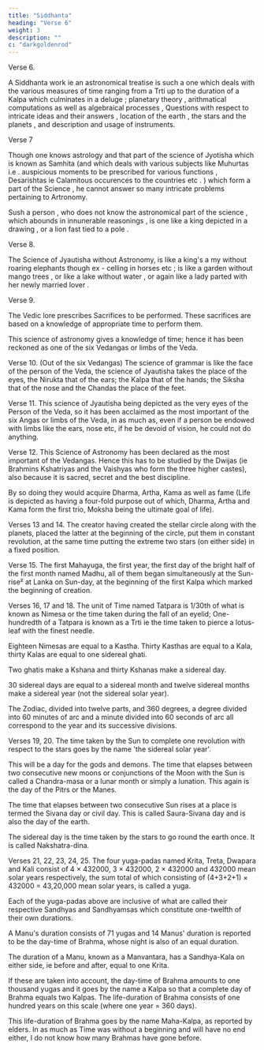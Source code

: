 ```yaml
---
title: "Siddhanta"
heading: "Verse 6"
weight: 3
description: ""
c: "darkgoldenrod"
---
```





Verse 6. 

A Siddhanta work ie an astronomical treatise is such a one which deals with the various measures of time ranging from a Trti  up to the duration of a Kalpa which culminates in a deluge ; planetary theory , arithmatical computations as well as algebraical processes , Questions with respect to intricate ideas and their answers , location of the earth , the stars and the planets , and description and usage of instruments.

Verse 7

Though one knows astrology and that part of the science of Jyotisha which is known as Samhita (and which deals with various subjects like Muhurtas i.e . auspicious moments to be prescribed for various functions , Desarishtas ie Calamitous occurences to the countries etc . ) which form a part of the Science , he cannot answer so many intricate problems pertaining to Artronomy.

Sush a person , who does not know the astronomical part of the science , which abounds in innunerable reasonings , is one like a king depicted in a drawing , or a lion fast tied to a pole .


Verse 8.

The Science of Jyautisha without Astronomy, is like a king's a my without roaring elephants though ex - celling in horses etc ; is like a garden without mango trees , or like a lake without water , or again like a lady parted with her newly married lover .


Verse 9. 

The Vedic lore prescribes Sacrifices to be performed. These sacrifices are based on a knowledge of appropriate time to perform them. 

This science of astronomy gives a knowledge of time; hence it has been reckoned as one of the six Vedangas or limbs of the Veda.



Verse 10. (Out of the six Vedangas) The science of grammar is like the face of the person of the Veda, the science of Jyautisha takes the place of the eyes, the Nirukta that of the ears; the Kalpa that of the hands; the Siksha that of the nose and the Chandas the place of the feet.


Verse 11. This science of Jyautisha being depicted as the very eyes of the Person of the Veda, so it has been acclaimed as the most important of the six Angas or limbs of the Veda, in as much as, even if a person be endowed with limbs like the ears, nose etc, if he be devoid of vision, he could not do anything.


Verse 12. This Science of Astronomy has been declared as the most important of the Vedangas. Hence this has to be studied by the Dwijas (ie Brahmins Kshatriyas and the Vaishyas who form the three higher castes), also because it is sacred, secret and the best discipline. 

By so doing they would acquire Dharma, Artha, Kama as well as fame (Life is depicted as having a four-fold purpose out of which, Dharma, Artha and Kama form the first trio, Moksha being the ultimate goal of life).


Verses 13 and 14. The creator having created the stellar circle along with the planets, placed the latter at the beginning of the circle, put them in constant revolution, at the same time putting the extreme two stars (on either side) in a fixed position.

<!-- Comm. Bhaskara's own commentary Vasana Bhasha under this verse mentions the following points, which are to be noted. The twenty seven stars known as Asvini, Bharani etc. occupy positions roughly at equal distances along the Zodiac, arranged from west to east. The planets were all placed in the beginning of the stellar circle in such a way that they were in a straight line the moon, Mercury, Venus, Sun, Mars, Jupiter and Saturn occupying consecutive positions from the earth in increasing distances, not of uniform measure. The circle of stars known as the Zodiac lies far behind all the planets. There is a wind known as pravaha which keeps the entire Zodiac, as well as the planets below going round and round in the Westerly direction. At the same tim*, the planets while participating in this westerly motion, have themselves individual motion towards the east. Two stars, are placed one at the north-pole and the other at the south, and they are fixed¹. The diurnal motion due to pravaha is far greater than the individual motion of the planets among the stars in a direction from west to east ie the direction opposite to that of diurnal motion.

In this context, it is worth-noting that Aryabhata I mentioned the diurnal rotation of the earth in the verse
"अनुलोमगतिः...." Bhaskara must have been aware of this; yet, in spite of his rational outlook in all matters, mis-guided himself in this respect (vide verse 3 Madhyagati-vasana-Goladhyaya), apparently for fear of tradition. -->


Verse 15. The first Mahayuga, the first year, the first day of the bright half of the first month named Madhu, all of them began simultaneously at the Sun-rise² at Lanka on Sun-day, at the beginning of the first Kalpa which marked the beginning of creation.

<!-- Comm. Though, in the Commentary before, Bhaskara gave expression to the fact that Time is eternal with no beginning and no end, herein he mentions the point of Time when creation commenced. So, at the back of his mind, the concept of Time arose only at the beginning of creation, whereas before creation, as well as after deluge there was and would be neither the concept of Time nor space. In other words, both space and Time are manifest only after creation, and get extinguished after deluge. -->


Verses 16, 17 and 18. The unit of Time named Tatpara is 1/30th of what is known as Nimesa or the time taken during the fall of an eyelid; One-hundredth of a Tatpara is known as a Trti ie the time taken to pierce a lotus-leaf with the finest needle. 

Eighteen Nimesas are equal to a Kastha. Thirty Kasthas are equal to a Kala, thirty Kalas are equal to one sidereal ghati. 

Two ghatis make a Kshana and thirty Kshanas make a sidereal day. 

30 sidereal days are equal to a sidereal month and twelve sidereal months make a sidereal year (not the sidereal solar year). 

The Zodiac, divided into twelve parts, and 360 degrees, a degree divided into 60 minutes of arc and a minute divided into 60 seconds of arc all correspond to the year and its successive divisions.


Verses 19, 20. The time taken by the Sun to complete one revolution with respect to the stars goes by the name 'the sidereal solar year'. 

This will be a day for the gods and demons. The time that elapses between two consecutive new moons or conjunctions of the Moon with the Sun is called a Chandra-masa or a lunar month or simply a lunation. This again is the day of the Pitrs or the Manes.

The time that elapses between two consecutive Sun rises at a place is termed the Sivana day or civil day. This is called Saura-Sivana day and is also the day of the earth.

The sidereal day is the time taken by the stars to go round the earth once. It is called Nakshatra-dina.

<!-- Comm. In Hindu mythology gods are supposed to reside at the north-pole, where one civil day is the same as one sidereal solar year for the other places; also the demons are supposed to reside at the south pole so that their civil day also is equal to a sidereal solar year. But, what is day to the gods is night to the demons and vice-versa.

If we call the earth, the moon of the moon so to say, which it is so, when it is the moment of new moon for the earth, it is the moment of Full Moon to the Moon. Thus what is a Chandra-masa to the earth may very well be called with respect to the Moon a Bhauma-masa. In Hindu mythology the manes are supposed to take residence on the surface of the moon. We know from modern astronomy that the moon revolves about her axis once roughly in a lunation. Thus for 'the man on the moon', a day is roughly equal to our lunation. So if the manes were to reside on the moon, their day is equal roughly to a lunation of ours. We say 'roughly' because as we see under the chapter of the lunar eclipse, the moon almost shows the same face to the earth on account of -what are called 'librations in longitude'. On this count -->



Verses 21, 22, 23, 24, 25. The four yuga-padas named Krita, Treta, Dwapara and Kali consist of 4 × 432000, 3 × 432000, 2 × 432000 and 432000 mean solar years respectively, the sum total of which consisting of (4+3+2+1) × 432000 = 43,20,000 mean solar years, is called a yuga. 

Each of the yuga-padas above are inclusive of what are called their respective Sandhyas and Sandhyamsas which constitute one-twelfth of their own durations.

A Manu's duration consists of 71 yugas and 14 Manus' duration is reported to be the day-time of Brahma, whose night is also of an equal duration.

The duration of a Manu, known as a Manvantara, has a Sandhya-Kala on either side, ie before and after, equal to one Krita. 

If these are taken into account, the day-time of Brahma amounts to one thousand yugas and it goes by the name a Kalpa so that a complete day of Brahma equals two Kalpas. The life-duration of Brahma consists of one hundred years on this scale (where one year = 360 days). 

This life-duration of Brahma goes by the name Maha-Kalpa, as reported by elders. In as much as Time was without a beginning and will have no end either, I do not know how many Brahmas have gone before.

<!-- Comm. In these verses we are given what is known as Brahma-mana, the seventh of the nine manas. Incidentally we are also given the measures yuga-padas, Manvantaras and a Kalpa. Since in many ancient astronomical works, the revolutions of the planets and the planetary points like nodes, apogees or aphelia are given as integers during the course of a yuga, the concept of a yuga must have arisen as follows. The durations of the sidereal revolutions of the planets and the apogee of the Moon and its node having been ascertained by observation, a period ... -->



